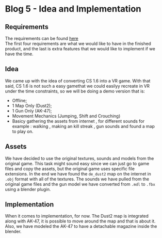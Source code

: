 # Blog 5 - Idea and Implementation

## Requirements

The requirements can be found [here](https://github.com/XRD-Group-11/VR-CS-1.6/blob/main/README.md)
<br/>
The first four requirements are what we would like to have in the finished product, and the last is extra features that we would like to implement if we have the time.


## Idea

We came up with the idea of converting CS 1.6 into a VR game. With that said, CS 1.6 is not such a easy gamethat we could easilyy recreate in VR under the time constraints, so we will be doing a demo version that is:
- Offline;
- 1 Map Only (Dust2);
- 1 Gun Only (AK-47);
- Movement Mechanics (Jumping, Shift and Crouching)
- Basicy gathering the assets from internet , for different sounds for example : walking , making an kill streak , gun sounds and found a map to play on.


## Assets

We have decided to use the original textures, sounds and models from the original game. This task might sound easy since we can just go to game files and copy the assets, but the original game uses specific file extensions. In the end we have found the `de_dust2` map on the internet in `.obj` format with all of the textures. The sounds we have pulled from the original game files and the gun model we have converted from `.mdl` to `.fbx` using a blender plugin.


## Implementation 

When it comes to implementation, for now. The Dust2 map is integrated along with AK-47, it is possible to move around the map and that is about it. Also, we have modeled the AK-47 to have a detachable magazine inside the blender.
